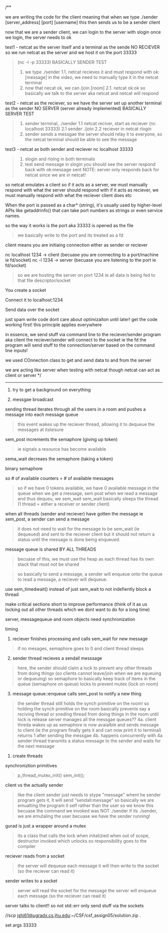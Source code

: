 /**

we are writing the code for the client
meaning that when we type ./sender [server_address] [port] [username]
this then sends us to be a sender client

now that we are a sender client, we can login to the server with slogin
once we login, the server needs to ok

test1 - netcat as the server itself and a terminal as the sende 
NO RECIEVER
so we run netcat as the server and we host it on the port 33333
> (nc -l -p 33333)
BASICALLY SENDER TEST
> 1. we type ./sender
> 1.1. netcat recieves it and must respond with ok:[message]
in the video, we need to manually type it in the netcat terminal
> 2. now that necat ok, we can /join [room]
> 2.1. netcat ok:ok
so basically we talk to the server aka netcat and netcat will respond 

test2 - netcat as the reciever, so we have the server set up
another terminal as the sender
NO SERVER (server already implemented)
BASICALLY SERVER TEST
> 1. sender terminal, ./sender
> 1.1 netcat reciver, start as reciever (nc localhost 33333)
> 2.1 sender ./join
> 2.2 reciever in netcat rlogin
> 3. sender sends a messgae 
> the server should relay it to everyone, 
so the netcat terminal should be able to see the message

test3 - netcat as both sender and reciever
nc localhost 33333
> 1. slogin and rloing in both terminals
> 2. test send message in slogin
> you should see the server respond back with ok:message sent
> NOTE: server only responds back for netcat since we are in netcat!

so netcat emulates a client
so if it acts as a server, we must manually respond with what the server should respond with
if it acts as reciever, we must manually respond with what the reciever client does etc

When the port is passed as a char* (string), it's usually used by higher-level APIs like getaddrinfo() that can take port numbers as strings or even service names.

so the way it works is the port aka 33333 is opened as the file
> we basically write to the port and its treated as a fd

client means you are initiaing connection either as sender or reciever

nc localhost 1234 -> client (becuase you are connecting to a port/machine ie fd/socket)
nc -l 1234 -> server (becuase you are listening to the port ie fd/socket)
> so we are hosting the server on port 1234 ie all data is being fed to that file descriptor/socket


You create a socket

Connect it to localhost:1234

Send data over the socket

just spam write code dont care about optimizaiton until later!
get the code working first!
this principle applies everywhere

in essence, we send stuff via command line to the reciever/sender program aka client
the reciever/sender will connect to the socket ie the fd
the program will send stuff to the connection/server based on the command line inputs!

we used COnnection class to get and send data to and from the server

we are acting like server when testing with netcat
though netcat can act as client or server
*/

-----------------------
1. try to get a background on everything

1. messgae broadcast

sending thread iterates through all the users in a room and pushes a message into each message queue
> this event wakes up the reciever thread, allowing it to dequeue the messages at itsleisure

sem_post increments the semaphore (giving up token)
> ie signals a resource has become available

sema_wait decreaes the semaphore (taking a token)

binary semaphore

so # of available counters = # of available messages
> so if we have 0 tokens available, we have 0 available message in the queue
> when we get a message, sem post
> when we read a message and thus dequeu, we sem_wait 
> sem_wait basically sleeps the thread (1 thread = either a receiver or sender client)

when all threads (sender and reciever) have gotten the message ie sem_post, a sender can send a message
> it does not need to wait for the message to be sem_wait (ie dequeued) and sent to the reciever client
> but it should not return a status until the message is done being enqueued.

message queue is shared BY ALL THREADS
> becuase of this, we must use the heap as each thread has its own stack that must not be shared 

> so basically to send a message, a sender will enqueue onto the queue
> to read a message, a reciever will dequeue. 

use sem_timedwait() instead of just sem_wait to not indefiently block a thread

make critical sections short to improve performance (think of it as us locking out all other threads which we dont want to do for a long time)

server, messagequeue and room objects need synchronization

timing
1. reciever finishes processing and calls sem_wait for new message
> if no mesages, semaphore goes to 0 and client thread sleeps 
2. sender thread recieves a sendall messsage
> here, the sender should claim a lock to prevent any other threads from doing things (so clients cannot leave/join when we are equeuing or dequeuing)
> so semaphore to basically keep track of items in the queue (semaphore on queue)
> locks to prevent mutex (lock on room)
3. message queue::enqueue calls sem_post to notify a new thing
> the sender thread still holds the synch primitive on the room!
> so holding the synch primitive on the room basically prevents say a reciving thread or sneding thread from doing things in the room until lock is release
> server manages all the messgae queues??
4a. client threda wakes up as semaphore is now avaialble and sends message to client (ie the program finally gets it and can now print it to terminal)
> returns 1 after sending the messgae
4b. happens concurrently with 4a
> sender thread transmits a status message to the sender and waits for the next message

1. create threads
> 

synchroniztion primitives
> p_thread_mutex_init()
> sem_init();

client vs the actually sender
> like the client sender just needs to stype "message"
> whent he sender program gets it, it will send "sendall:message"
> so basically we are emualting the program it self rather than the user
> so we know this becuase the command we invoked was NOT ./sender
> if its ./sender, we are emutaling the user becuase we have the sender running!

gurad is just a wrapper around a mutex 
> its a class that calls the lock when initalizied
> when out of scope, destructor invoked which unlocks
> so responsibility goes to the compiler

reciever reads from a socket
> the server will dequeue each message
> it will then write to the socket (so the reciever can read it)


sender writes to a socket
> server will read the socket for the message
> the server will enqueue each message (so the reciever can read it)

server talks to client!! so not std::err only send stuff via the sockets

//scp jshi61@ugradx.cs.jhu.edu:~/CSF/csf_assign05/solution.zip .

set args 33333